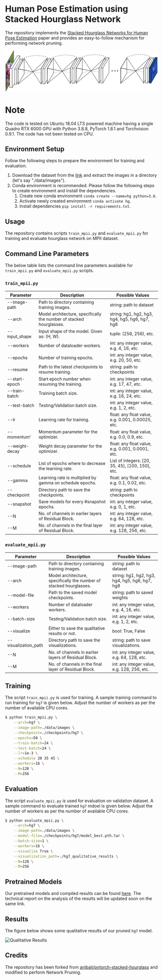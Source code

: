 # Human Pose Estimation using Stacked Hourglass Network
The repository implements the [Stacked Hourglass Networks for Human Pose Estimation](https://arxiv.org/pdf/1603.06937.pdf) 
paper and provides an easy-to-follow mechanism for performing network pruning.

![Stacked Hourglass Network Architecture](images/arch.png)

# Note
The code is tested on Ubuntu 18.04 LTS powered machine having a single Quadro RTX 6000 GPU with Python 3.8.8, PyTorch 1.8.1 and Torchvision 0.9.1. 
The code has not been tested on CPU.

## Environment Setup
Follow the following steps to prepare the environment for training and evaluation.

1. Download the dataset from the [link](http://human-pose.mpi-inf.mpg.de/#download) and extract the images in a directory (let's say "./data/images").
1. Conda environment is recommended. Please follow the following steps to create environment and install the dependencies.
    1. Create new conda environment `conda create --name=hg python=3.8`.
    1. Activate newly created environment `conda activate hg`.
    1. Install dependencies `pip install -r requirements.txt`.

## Usage
The repository contains scripts `train_mpii.py` and `evaluate_mpii.py` for training and evaluate hourglass network 
on MPII dataset.

## Command Line Parameters
The below table lists the command line parameters available for `train_mpii.py` and `evaluate_mpii.py` scripts.

### `train_mpii.py`

| Parameter | Description  | Possible Values |
| ------------- | ------------- | ------------- |
| --image-path  | Path to directory containing training images. | string: path to dataset |
| --arch  | Model architecture, specifically the number of stacked hourglasses. | string: hg1, hg2, hg3, hg4, hg5, hg6, hg7, hg8 |
| --input_shape | Input shape of the model. Given as: (H, W). | tuple: (256, 256), etc. |
| --workers | Number of dataloader workers. | int: any integer value, e.g. 4, 16, etc. |
| --epochs  | Number of training epochs. | int: any integer value, e.g. 20, 50, etc. |
| --resume | Path to the latest checkpoints to resume training. | string: path to checkpoints |
| --start-epoch  | Start epoch number when resuming the training. | int: any integer value, e.g. 17, 47, etc. |
| --train-batch | Training batch size. | int: any integer value, e.g. 16, 24, etc. |
| --test-batch | Testing/Validation batch size. | int: any integer value, e.g. 1, 2, etc. |
| --lr | Learning rate for training. | float: any float value, e.g. 0.001, 0.00025, etc. |
| --momentum' | Momentum parameter for the optimizer. | float: any float value, e.g. 0.0, 0.9, etc. |
| --weight-decay  | Weight decay parameter for the optimizer. | float: any float value, e.g. 0.001, 0.0001, etc. |
| --schedule  | List of epochs where to decrease the learning rate. | List of integers: [20, 35, 45], [100, 150], etc. |
| --gamma | Learning rate is multiplied by gamma on schedule epochs. | float: any float value, e.g. 0.1, 0.02, etc. |
| --checkpoint  | Directory path to save the checkpoints. | string: path to checkpoints |
| --snapshot | Save models for every #snapshot epochs. | int: any integer value, e.g. 0, 1, etc. |
| --N | No. of channels in earlier layers of Residual Block. | int: any integer value, e.g. 64, 128, etc. |
| --M | No. of channels in the final layer of Residual Block. | int: any integer value, e.g. 128, 256, etc. |

### `evaluate_mpii.py`

| Parameter | Description  | Possible Values |
| ------------- | ------------- | ------------- |
| --image-path  | Path to directory containing training images. | string: path to dataset |
| --arch  | Model architecture, specifically the number of stacked hourglasses. | string: hg1, hg2, hg3, hg4, hg5, hg6, hg7, hg8 |
| --model-file | Path to the saved model checkpoints. | string: path to saved weights |
| --workers | Number of dataloader workers. | int: any integer value, e.g. 4, 16, etc. |
| --batch-size | Testing/Validation batch size. | int: any integer value, e.g. 1, 2, etc. |
| --visualize  | Either to save the qualitative results or not. | bool: True, False |
| --visualization_path | Directory path to save the visualizations. | string: path to save visualizations. |
| --N | No. of channels in earlier layers of Residual Block. | int: any integer value, e.g. 64, 128, etc. |
| --M | No. of channels in the final layer of Residual Block. | int: any integer value, e.g. 128, 256, etc. |

## Training
The script `train_mpii.py` is used for training. A sample training command to run training for `hg7` is given below. 
Adjust the number of workers as per the number of available CPU cores.

```bash
$ python train_mpii.py \
    --arch=hg7 \
    --image-path=./data/images \
    --checkpoint=./checkpoints/hg7 \
    --epochs=50 \
    --train-batch=24 \
    --test-batch=24 \
    --lr=1e-3 \
    --schedule 20 35 45 \
    --workers=16 \
    --N=128 \
    --M=256
```

## Evaluation
The script `evaluate_mpii.py` is used for evaluation on validation dataset. A sample command to evaluate trained `hg7` mdoel is given below. 
Adjust the number of workers as per the number of available CPU cores.

```bash
$ python evaluate_mpii.py \
    --arch=hg7 \
    --image-path=./data/images \
    --model-file=./checkpoints/hg7/model_best.pth.tar \
    --batch-size=1 \
    --workers=16 \
    --visualize True \
    --visualization_path=./hg7_qualitative_results \
    --N=128 \
    --M=256
````

## Pretrained Models
Our pretrained models and compiled results can be found 
[here](https://mbzuaiac-my.sharepoint.com/:f:/g/personal/20020063_mbzuai_ac_ae/EokAQGIkxuJCvwEQ6JhR3ZwBLgMpmCLWbzcgiqrKomzEhQ?e=Ktov0h). 
The technical report on the analysis of the results will be updated soon on the same link.

## Results
The figure below shows some qualitative results of our pruned `hg7` model.

![Qualitative Results](images/Qualitative_Results.png)

## Credits
The repository has been forked from [anibali/pytorch-stacked-hourglass](https://github.com/anibali/pytorch-stacked-hourglass) and modified to perform Network Pruning. 